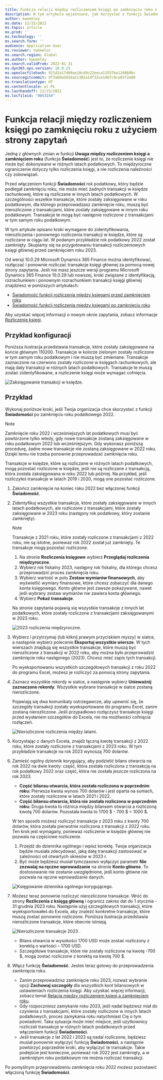 ```yaml
---
title: Funkcja relacji między rozliczeniem księgi po zamknięciu roku z użyciem strony zapytań
description: W tym artykule wyjaśniono, jak korzystać z funkcji Świadomość między rozliczeniami księgi głównej, używając nowej strony zapytania po zamknięciu roku przez księgę główną.
author: kweekley
ms.date: 12/15/2022
ms.topic: article
ms.prod: ''
ms.technology: ''
ms.search.form: ''
audience: Application User
ms.reviewer: twheeloc
ms.search.region: Global
ms.author: kweekley
ms.search.validFrom: 2022-01-31
ms.dyn365.ops.version: 10.0.25
ms.openlocfilehash: 921d2a17409ae10cd9c22eeca11557ba1248b9bc
ms.sourcegitcommit: 9f3a60a583da21382a14f32ce146fc9ce03f2a09
ms.translationtype: HT
ms.contentlocale: pl-PL
ms.lasthandoff: 12/15/2022
ms.locfileid: "9853154"
---
```

# <a name="awareness-between-ledger-settlement-feature-after-year-end-close-using-the-inquiry-page"></a>Funkcja relacji między rozliczeniem księgi po zamknięciu roku z użyciem strony zapytań

Jedną z głównych zmian w funkcji **Uwaga między rozliczeniem księgi a zamknięciem roku** (funkcja **Świadomość**) jest to, że rozliczenie księgi nie może być dokonywane w różnych latach podatkowych. To międzyroczne ograniczenie dotyczy tylko rozliczenia księgi, a nie rozliczenia należności czy zobowiązań.

Przed włączeniem funkcji **Świadomości** rok podatkowy, który będzie podlegał zamknięciu roku, nie może mieć żadnych transakcji w księdze rachunkowej, które są rozliczane w innych latach podatkowych. W szczególności wszelkie transakcje, które zostały zaksięgowane w roku podatkowym, dla którego przeprowadzasz zamknięcie roku, muszą być nierozliczone z transakcjami, które zostały zaksięgowane w innym roku podatkowym. Transakcje te mogą być następnie rozliczone z transakcjami w tym samym roku podatkowym.

W tym artykule opisano kroki wymagane do zidentyfikowania, nierozliczenia i ponownego rozliczenia transakcji w księdze, które są rozliczane w ciągu lat. W podanym przykładzie rok podatkowy 2022 został zamknięty. Skupiamy się na przygotowaniu transakcji rozliczeniowych księgi głównej przed zamknięciem roku 2023.

Od wersji 10.0.29 Microsoft Dynamics 365 Finance można identyfikować, rozłączać i ponownie rozliczać transakcje księgi głównej za pomocą nowej strony zapytania. Jeśli nie masz jeszcze wersji programu Microsoft Dynamics 365 Finance 10.0.29 lub nowszej, kroki związane z identyfikacją, rozrachunkiem i ponownym rozrachunkiem transakcji księgi głównej znajdziesz w poniższych artykułach:

- [Świadomość funkcji rozliczenia między księgami przed zamknięciem roku](ledger-settle-yec.md)
- [Świadomość funkcji rozliczenia między księgami po zamknięciu roku](ledger-settle-yec-after.md)

Aby uzyskać więcej informacji o nowym oknie zapytania, zobacz informacje [Rozliczenie księgi](ledger-settlement-inquiry.md). 

## <a name="example-setup"></a>Przykład konfiguracji

Poniższa ilustracja przedstawia transakcje, które zostały zaksięgowane na koncie głównym 110200. Transakcje w kolorze zielonym zostały rozliczone w tym samym roku podatkowym i nie muszą być zmieniane. Transakcje zaznaczone na czerwono zostały rozliczone w księgach rachunkowych, ale mają daty transakcji w różnych latach podatkowych. Transakcje te muszą zostać zidentyfikowane, a rozliczenie księgi może wymagać cofnięcia.

![Zaksięgowanie transakcji w księdze.](./media/excel.png)

## <a name="example"></a>Przykład

Wykonaj poniższe kroki, jeśli Twoja organizacja chce skorzystać z funkcji **Świadomości** po zamknięciu roku podatkowego 2022.

> [!NOTE]
> Zamknięcie roku 2022 i wcześniejszych lat podatkowych musi być powtórzone tylko wtedy, gdy nowe transakcje zostaną zaksięgowane w roku podatkowym 2022 lub wcześniejszym. Gdy wykonasz poniższą procedurę, żadne nowe transakcje nie zostaną zaksięgowane w 2022 roku. Dzięki temu nie trzeba ponownie przeprowadzać zamknięcia roku.
>
> Transakcje w księdze, które są rozliczane w różnych latach podatkowych, mogą pozostać rozliczone w księdze, jeśli nie są rozliczane z transakcją, która została zaksięgowana w roku 2022 lub później. Na przykład, jeśli rozliczyłeś transakcje w latach 2019 i 2020, mogą one pozostać rozliczone.

1. Zakończ zamknięcie na koniec roku 2022 bez włączonej funkcji **Świadomość**.
2. Zidentyfikuj wszystkie transakcje, które zostały zaksięgowane w innych latach podatkowych, ale rozliczone z transakcjami, które zostały zaksięgowane w 2023 roku (następny rok podatkowy, który zostanie zamknięty).

    > [!NOTE]
    > Transakcje z 2021 roku, które zostały rozliczone z transakcjami z 2022 roku, nie są istotne, ponieważ rok 2022 został już zamknięty. Te transakcje mogą pozostać rozliczone.

    1. Na stronie **Rozliczenia księgowe** wybierz **Przeglądaj rozliczenia międzyroczne**.
    2. Wybierz rok fiskalny 2023, następny rok fiskalny, dla którego chcesz przeprowadzić proces zamknięcia roku.
    3. Wybierz wartość w polu **Zestaw wymiarów finansowych**, aby wyświetlić wymiary finansowe, które chcesz zobaczyć dla danego konta księgowego. Konto główne jest zawsze pokazywane, nawet jeśli wybrany zestaw wymiarów nie zawiera konta głównego.
    4. Wybierz **Pokaż transakcje**.

    Na stronie zapytania pojawią się wszystkie transakcje z innych lat podatkowych, które zostały rozliczone z transakcjami zaksięgowanymi w 2023 roku.

    ![2023 rozliczenia międzyroczne.](./media/2023-cross-settlement.png)

3. Wybierz i przytrzymaj (lub kliknij prawym przyciskiem myszy) w siatce, a następnie wybierz polecenie **Eksportuj wszystkie wiersze**. W tych wierszach znajdują się wszystkie transakcje, które muszą być nierozliczone z transakcji w 2022 roku, aby można było przeprowadzić zamknięcie roku następnego (2023). Chcesz mieć zapis tych transakcji.

    Po wyeksportowaniu wszystkich szczegółowych transakcji z roku 2022 do programu Excel, możesz je rozliczyć za pomocą strony zapytania.

4. Zaznacz wszystkie rekordy w siatce, a następnie wybierz **Unieważnij zaznaczone rekordy**. Wszystkie wybrane transakcje w siatce zostaną nierozliczone.

    Pojawiają się dwa komunikaty ostrzegawcze, aby upewnić się, że szczegóły transakcji zostały wyeksportowane do programu Excel, zanim zostaną nierozliczone. Jeśli przypadkowo rozłączysz transakcje księgi przed wysłaniem szczegółów do Excela, nie ma możliwości cofnięcia rozłączeń.

    ![Nierozliczone rozliczenia między latami.](./media/revert-settlement.png)

5. Korzystając z danych Excela, znajdź łączną kwotę transakcji z 2022 roku, które zostały rozliczone z transakcjami z 2023 roku. W tym przykładzie transakcje na rok 2023 wynoszą 700 dolarów.
6. Zamieść ogólny dziennik korygujący, aby podzielić bilans otwarcia na rok 2022 na dwie kwoty: część, która została rozliczona z transakcją na rok podatkowy 2022 oraz część, która nie została jeszcze rozliczona na rok 2023.

    - **Część bilansu otwarcia, która została rozliczona w poprzednim roku:** Pierwsza kwota wynosi 700 dolarów i jest oparta na sumach, które zostały rozliczone w latach 2021 i 2022.
    - **Część bilansu otwarcia, która nie została rozliczona w poprzednim roku:** Druga kwota to różnica między bilansem otwarcia a rozliczoną kwotą 700 dolarów. Pozostała kwota to 1700 $ - 700 $ = 1000 $.

    W ten sposób możesz rozliczyć transakcje z 2023 roku z kwoty 700 dolarów, która została pierwotnie rozliczona z transakcji z 2022 roku. Ten krok jest wymagany, ponieważ rozliczenie w księdze głównej nie pozwala na częściowe rozliczenie.

    1. Przejdź do dziennika ogólnego i wpisz korektę. Twoja organizacja będzie musiała zdecydować, jaką datę transakcji zastosować w zależności od otwartych okresów w 2023 r.
    2. Być może będziesz musiał tymczasowo wyłączyć parametr **Nie zezwalaj na ręczne wprowadzanie** na stronie **Konto główne**. To dostosowanie nie zostanie uwzględnione, jeśli konto główne nie pozwala na ręczne wprowadzanie danych.

    ![Księgowanie dziennika ogólnego korygującego.](./media/no-manual4.png)

7. Możesz teraz ponownie rozliczyć nierozliczone transakcje. Wróć do strony **Rozliczenia z księgą główną** i ogranicz zakres dat do 1 stycznia - 31 grudnia 2023 roku. Następnie użyj szczegółowych transakcji, które wyeksportowałeś do Excela, aby znaleźć konkretne transakcje, które muszą zostać ponownie rozliczone. Poniższa ilustracja przedstawia nierozliczone transakcje, które obecnie istnieją.

    ![Nierozliczone transakcje 2023 .](./media/2023-unsettled5.png)

    - Bilans otwarcia w wysokości 1700 USD może zostać rozliczony z korektą o wartości – 1700 USD.
    - Szczegółowe transakcje, które nie zostały rozliczone na kwotę -700 $, mogą zostać rozliczone z korektą na kwotę 700 $.

8. Włącz funkcję **Świadomość**. Jesteś teraz gotowy do przeprowadzenia zamknięcia roku.

    - Zanim przeprowadzisz zamknięcie roku 2023, rozważ wybranie opcji **Zachowaj szczegóły** dla wszystkich kont bilansowych w ustawieniach rozliczenia księgi. Aby uzyskać więcej informacji, zobacz temat [Relacja między rozliczeniem księgi a zamknięciem roku](awareness-between-ledger-settlement-year-end-close.md).
    - Gdy rozpoczniesz zamykanie roku 2023, jeśli nadal będziesz miał do czynienia z transakcjami, które zostały rozliczone w innych latach podatkowych, proces zamykania roku natychmiast Cię o tym powiadomi. Taka sytuacja może mieć miejsce, jeśli użytkownicy rozliczali transakcje w różnych latach podatkowych przed włączeniem funkcji **Świadomości**.
    - Jeśli transakcje z lat 2022 i 2023 są nadal rozliczone, będziesz musiał ponownie wyłączyć funkcję **Świadomości**, a następnie powtórzyć poprzednie kroki, aby wyłączyć te transakcje. Takie podejście jest konieczne, ponieważ rok 2022 jest zamknięty, a w zamkniętym roku podatkowym nie można rozliczać transakcji.

Po pomyślnym przeprowadzeniu zamknięcia roku 2022 możesz pozostawić włączoną funkcję **Świadomości**.
